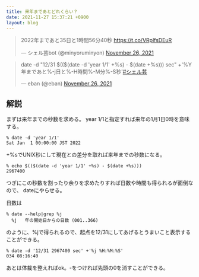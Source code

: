 ```yaml
---
title: 来年まであとどれくらい？
date: 2021-11-27 15:37:21 +0900
layout: blog
---
```


<blockquote class="twitter-tweet"><p lang="ja" dir="ltr">2022年まであと35日と1時間56分40秒 <a href="https://t.co/VRplfsDEuR">https://t.co/VRplfsDEuR</a></p>&mdash; シェル芸bot (@minyoruminyon) <a href="https://twitter.com/minyoruminyon/status/1464218213714362369?ref_src=twsrc%5Etfw">November 26, 2021</a></blockquote>
<script async src="https://platform.twitter.com/widgets.js" charset="utf-8"></script>

<blockquote class="twitter-tweet"><p lang="ja" dir="ltr">date -d &quot;12/31 $(($(date -d &#39;year 1/1&#39; +%s) - $(date +%s))) sec&quot; +&#39;%Y年まであと%-j日と%-H時間%-M分%-S秒&#39;<a href="https://twitter.com/hashtag/%E3%82%B7%E3%82%A7%E3%83%AB%E8%8A%B8?src=hash&amp;ref_src=twsrc%5Etfw">#シェル芸</a></p>&mdash; eban (@eban) <a href="https://twitter.com/eban/status/1464218187898429441?ref_src=twsrc%5Etfw">November 26, 2021</a></blockquote>

## 解説
まずは来年までの秒数を求める。
year 1/1と指定すれば来年の1月1日0時を意味する。
```console
% date -d 'year 1/1'
Sat Jan  1 00:00:00 JST 2022
```
+%sでUNIX秒にして現在との差分を取れば来年までの秒数になる。
```console
% echo $(($(date -d 'year 1/1' +%s) - $(date +%s)))
2967400
```
つぎにこの秒数を割ったり余りを求めたりすれば日数や時間も得られるが面倒なので、
dateにやらせる。

日数は
```console
% date --help|grep %j
  %j   年の開始日からの日数 (001..366)
```
のように、%jで得られるので、起点を12/31にしてあげるとうまいこと表示することができる。
```console
% date -d '12/31 2967400 sec' +'%j %H:%M:%S'
034 08:16:40
```
あとは体裁を整えればok。-をつければ先頭の0を消すことができる。
